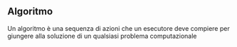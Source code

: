 ## Algoritmo
Un algoritmo è una sequenza di azioni che un esecutore deve compiere per giungere alla soluzione di un qualsiasi problema computazionale